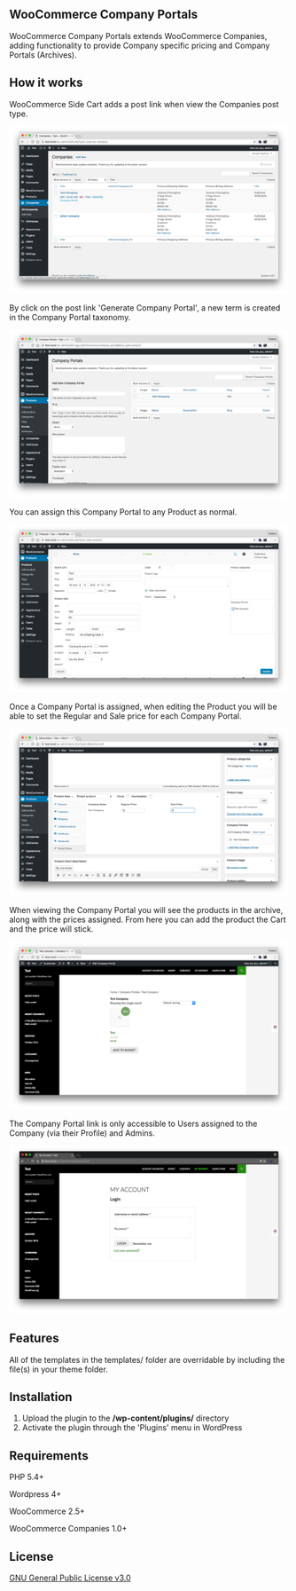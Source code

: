 ## WooCommerce Company Portals

WooCommerce Company Portals extends WooCommerce Companies, adding functionality to provide Company specific pricing and Company Portals (Archives).

## How it works

WooCommerce Side Cart adds a post link when view the Companies post type.

![Example 1](screenshots/example-1.png?raw=true "Example 1")

By click on the post link 'Generate Company Portal', a new term is created in the Company Portal taxonomy.

![Example 2](screenshots/example-2.png?raw=true "Example 2")

You can assign this Company Portal to any Product as normal.

![Example 3](screenshots/example-3.png?raw=true "Example 3")

Once a Company Portal is assigned, when editing the Product you will be able to set the Regular and Sale price for each Company Portal.

![Example 4](screenshots/example-4.png?raw=true "Example 4")

When viewing the Company Portal you will see the products in the archive, along with the prices assigned. From here you can add the product the Cart and the price will stick.

![Example 5](screenshots/example-5.png?raw=true "Example 5")

The Company Portal link is only accessible to Users assigned to the Company (via their Profile) and Admins.

![Example 6](screenshots/example-6.png?raw=true "Example 6")

## Features

All of the templates in the templates/ folder are overridable by including the file(s) in your theme folder.

## Installation

1. Upload the plugin to the **/wp-content/plugins/** directory
2. Activate the plugin through the 'Plugins' menu in WordPress

## Requirements

PHP 5.4+

Wordpress 4+

WooCommerce 2.5+

WooCommerce Companies 1.0+

## License

[GNU General Public License v3.0](http://www.gnu.org/licenses/gpl-3.0.html)